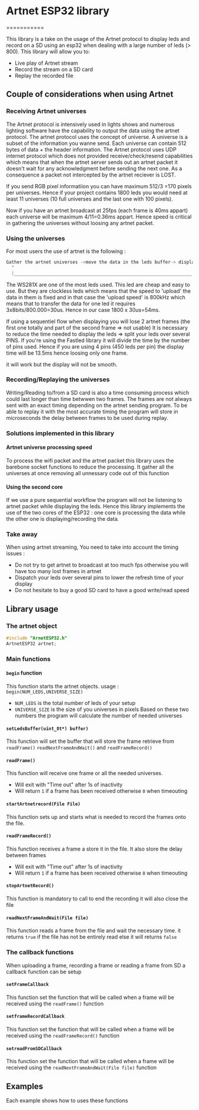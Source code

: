 #  Artnet ESP32 library
===========

This library is a take on the usage of the Artnet protocol to display leds and record on a SD using an esp32 when dealing with a large number of leds (> 800). This library will allow you to:
* Live play of Artnet stream
* Record the stream on a SD card
* Replay the recorded file

## Couple of considerations when using Artnet 

### Receiving Artnet universes
The Artnet protocol is intensively used in lights shows and  numerous lighting software have the capability to output the data using the artnet protocol. The artnet protocol uses the concept of universe. A universe is a subset of the information you wanne send. Each universe can contain 512 bytes of data + the header information.
The Artnet protocol uses UDP internet protocol which does not provided receive/check/resend capabilities which means that when the artnet server sends out an artnet packet it doesn't wait for any acknowledgment before sending the next one. As a consequence a packet not intercepted  by the artnet reciever is LOST.

If you send RGB pixel informatiion you can have maximum 512/3 =170 pixels per universes. 
Hence if your project contains 1800 leds you would need at least 11 universes (10 full universes and the last one with 100 pixels).

Now if you have an artnet broadcast at 25fps (each frame is 40ms appart) each universe will be maximum 4/11=0.36ms appart.
Hence speed is critical in gathering the universes without loosing any artnet packet.

### Using the universes 
For most users the use of artnet is the following :
```C
Gather the artnet universes ->move the data in the leds buffer-> display the leds
  ^                                                                   |
  |___________________________________________________________________|
```
The WS281X are one of the most  leds used. This led are cheap and easy to use. But they are clockless leds which means that the speed to 'upload' the data in them is fixed and in that case the 'upload speed' is 800kHz  which means that to transfer the data for one led it requires 3x8bits/800.000=30us. Hence in our case 1800 x 30us=54ms.

If using a sequentiel flow when displaying  you will lose 2 artnet frames (the first one totally and part of the second frame => not usable)
It is necessary to reduce the time needed to display the leds => split your leds over several PINS. If you're using the Fastled library it will divide the time by the number of pins used. Hence if you are using 4 pins (450 leds per pin) the display time will be 13.5ms hence loosing only one frame.

it will work but the display will not be smooth.

### Recording/Replaying  the universes
Writing/Reading to/from a SD card is also a time consuming process which could last longer than time betwwen two frames. The frames are not always sent with an exact timing depending on the artnet sending program. 
To be able to replay it with the most accurate timing the program will store in microseconds the delay between frames to be used during replay.

### Solutions implemented in this library

#### Artnet universe processing speed
To process the wifi packet and the artnet packet this library uses the barebone socket functions to reduce the  processing. 
It gather all the universes at once removing all unnessary code out of this function

#### Using the second core
If we use a pure sequential workflow the program will not be listening to artnet packet while displaying the leds. Hence this library implements the use of the two cores of the ESP32 : one core is processing the data while the other one is displaying/recording the data. 


### Take away
When using artnet streaming, You need to take into account the timing issues : 
* Do not try to get artnet to broadcast at too much fps otherwise you will have too many lost frames in artnet
* Dispatch your leds over several pins to lower the refresh time of your display
* Do not hesitate to buy a good SD card to have a good write/read speed

## Library usage
### The artnet object
```C
#include "ArnetESP32.h"
ArtnetESP32 artnet; 
```
### Main functions
#### `begin` function
This function starts the artnet objects.
usage : `begin(NUM_LEDS,UNIVERSE_SIZE)`
* `NUM_LEDS` is the total number of leds of your setup
* `UNIVERSE_SIZE` is the size of you universes in pixels
Based on these two numbers the program will calculate the number of needed universes

#### `setLedsBuffer(uint_8t*) buffer)` 
This function will set the buffer that will store the frame retrieve from `readFrame()`  `readNextFrameAndWait()`  and `readFrameRecord()` 

#### `readFrame()`
This function will receive one frame or all the needed universes.
* Will exit with "Time out" after 1s of inactivity
* Will return `1` if a frame has been received otherwise `0` when timeouting

#### `startArtnetrecord(File File)`
This function sets up and starts what is needed to record the frames onto the file.

#### `readFrameRecord()`
This function receives a frame a store it in the file. It also store the delay between frames
* Will exit with "Time out" after 1s of inactivity
* Will return `1` if a frame has been received otherwise `0` when timeouting

#### `stopArtnetRecord()`
This function is mandatory to call to end the recording it will also close the file

#### `readNextFrameAndWait(File file)` 
This function reads a frame from the file and wait the necessary time.
it returns `true` if the file has not be entirely read else it will returns `false`


### The callback functions
When uploading a frame, recording a frame or reading a frame from SD a callback function can be setup

#### `setFrameCallback`
This function set the function that will be called when a frame will be received using the `readFrame()` function

#### `setframeRecordCallback`
This function set the function that will be called when a frame will be received using the `readFrameRecord()` function

#### `setreadFromSDCallback`
This function set the function that will be called when a frame will be received using the `readNextFrameAndWait(File file)` function

## Examples
Each example shows how to uses these functions 



